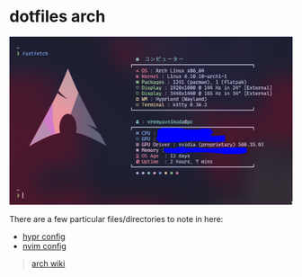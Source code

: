 # dotfiles arch

![pic](pic_1.png)

There are a few particular files/directories to note in here:

-   [hypr config](hypr)
-   [nvim config](nvim)

> [arch wiki](https://wiki.archlinux.org/title/Main_page)
